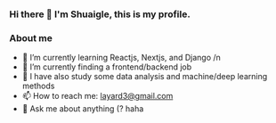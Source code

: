 ### Hi there 👋   I'm Shuaigle, this is my profile.

### About me
 - 🌱 I’m currently learning Reactjs, Nextjs, and Django /n
 - 👯 I’m currently finding a frontend/backend job
 - 🔭 I have also study some data analysis and machine/deep learning methods
 - 📫 How to reach me: layard3@gmail.com
 - 💬 Ask me about anything (? haha

